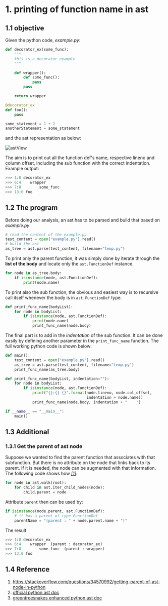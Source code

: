 # 1. printing of function name in ast

## 1.1 objective
Given the python code, *example.py*:

```python
def decorator_ex(some_func):
    """
    this is a decorator example
    """

    def wrapper():
        def some_func():
            pass
        pass

    return wrapper

@decorator_ex
def foo():
    pass

some_statement = 1 + 2
anotherStatement = some_statement
```
and the ast representation as below:

![astView](https://github.com/usagitoneko97/python-ast/blob/master/A1.FunctionDef/resources/astViewer.svg)

The aim is to print out all the function def's name, respective lineno and column offset, including the sub function with the correct indentation. Example output:
```python
>>> 1:0 decorator_ex
>>> 6:4    wrapper
>>> 7:8        some_func
>>> 13:0 foo
```

## 1.2 The program
Before doing our analysis, an ast has to be parsed and build that based on *example.py*. 
```python
# read the content of the example.py
test_content = open("example.py").read()
# build the ast
as_tree = ast.parse(test_content, filename="temp.py")
```
To print only the parent function, it was simply done by iterate through the **list of the body** and locate only the `ast.FunctionDef` instance. 
```python
for node in as_tree.body:
    if isinstance(node, ast.FunctionDef):
        print(node.name)
```
To print also the sub function, the obvious and easiest way is to recursive call itself whenever the body is in `ast.FunctionDef` type.
```python
def print_func_name(bodyList):
    for node in bodyList:
        if isinstance(node, ast.FunctionDef):
            print(node.name)
            print_func_name(node.body)
```
The final part is to add in the *indentation* of the sub function. It can be done easily by defining another parameter in the `print_func_name` function. The full working python code is shown below:
```python
def main():
    test_content = open("example.py").read()
    as_tree = ast.parse(test_content, filename="temp.py")
    print_func_name(as_tree.body)

def print_func_name(bodyList, indentation=""):
    for node in bodyList:
        if isinstance(node, ast.FunctionDef):
            print("{}:{} {}".format(node.lineno, node.col_offset,
                                    indentation + node.name))
            print_func_name(node.body, indentation + "    ")

if __name__ == "__main__":
    main()
```

## 1.3 Additional
### 1.3.1 Get the parent of ast node
Suppose we wanted to find the parent function that associates with that subfunction. But there is no attribute on the node that links back to its parent. If it is needed, the node can be augmented with that information. The following code shows how *[[1]](https://stackoverflow.com/questions/34570992/getting-parent-of-ast-node-in-python)*:
```python
for node in ast.walk(root):
    for child in ast.iter_child_nodes(node):
        child.parent = node
```

Attribute `parent` then can be used by:
```python
if isinstance(node.parent, ast.FunctionDef):
    # it has a parent of type FunctionDef
    parentName = "(parent : " + node.parent.name + ")"
```

The result
```python
>>> 1:0 decorator_ex
>>> 6:4    wrapper  (parent : decorator_ex)
>>> 7:8        some_func  (parent : wrapper)
>>> 13:0 foo
```

## 1.4 Reference
1. https://stackoverflow.com/questions/34570992/getting-parent-of-ast-node-in-python
2. [official python ast doc](https://docs.python.org/2/library/ast.html)
3. [greentreesnakes enhanced python ast doc](http://greentreesnakes.readthedocs.io/en/latest/index.html)
